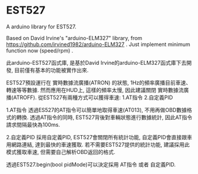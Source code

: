 # EST527
A arduino library for EST527.

Based on David Irvine's "arduino-ELM327" library, from https://github.com/irvined1982/arduino-ELM327 .
Just implement minimum function now (speed/rpm) .

此arduino-EST527函式庫, 是基於David Irvine的arduino-ELM327函式庫下去開發, 目前僅有基本的功能被實作出來.

EST527預設運行在 實時數據流廣播(ATRON) 的狀態, 1Hz的頻率廣播目前車速、轉速等等數據.
然而應用在HUD上, 這樣的頻率太慢, 因此建議關閉 實時數據流廣播(ATROFF).
從EST527有兩種方式可以獲得車速: 1.AT指令 2.自定義PID

1.AT指令
透過ES527的AT指令可以簡單地取得車速(AT013), 不用再做OBD數據格式的轉換.
透過AT指令的同時, EST527背後對車輛狀態進行數據統計, 因此AT指令請求間隔最快為100ms.

2.自定義PID
採用自定義PID, EST527會關閉所有統計功能, 自定義PID會直接跟車用網路連結, 達到最快的車速獲取.
若不需要EST527提供的統計功能, 建議採用此模式獲取車速, 但需要自己解析OBD返回的格式.

透過EST527.begin(bool pidMode)可以決定採用 AT指令 或者 自定義PID.